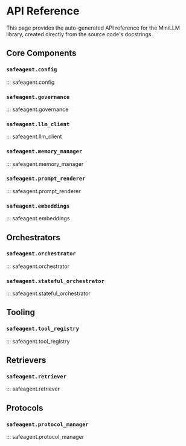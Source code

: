 # API Reference

This page provides the auto-generated API reference for the MiniLLM library, created directly from the source code's docstrings.

## Core Components
### `safeagent.config`
::: safeagent.config
### `safeagent.governance`
::: safeagent.governance
### `safeagent.llm_client`
::: safeagent.llm_client
### `safeagent.memory_manager`
::: safeagent.memory_manager
### `safeagent.prompt_renderer`
::: safeagent.prompt_renderer
### `safeagent.embeddings`
::: safeagent.embeddings

## Orchestrators
### `safeagent.orchestrator`
::: safeagent.orchestrator
### `safeagent.stateful_orchestrator`
::: safeagent.stateful_orchestrator

## Tooling
### `safeagent.tool_registry`
::: safeagent.tool_registry

## Retrievers
### `safeagent.retriever`
::: safeagent.retriever

## Protocols
### `safeagent.protocol_manager`
::: safeagent.protocol_manager